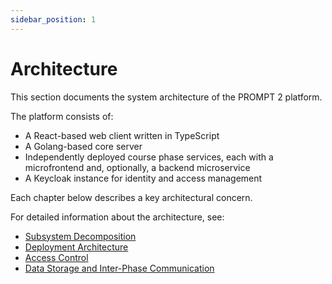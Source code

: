 ```yaml
---
sidebar_position: 1
---
```


# Architecture

This section documents the system architecture of the PROMPT 2 platform.

The platform consists of:

* A React-based web client written in TypeScript
* A Golang-based core server
* Independently deployed course phase services, each with a microfrontend and, optionally, a backend microservice
* A Keycloak instance for identity and access management

Each chapter below describes a key architectural concern.

For detailed information about the architecture, see:

- [Subsystem Decomposition](./subsystem-decomposition.md)
- [Deployment Architecture](./deployment.md)
- [Access Control](./access-control.md)
- [Data Storage and Inter-Phase Communication](./data-storage.md)

